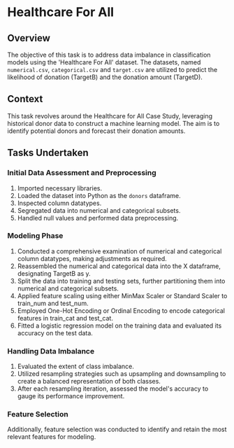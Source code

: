 # Healthcare For All

## Overview

The objective of this task is to address data imbalance in classification models using the 'Healthcare For All' dataset. The datasets, named `numerical.csv`, `categorical.csv` and `target.csv` are utilized to predict the likelihood of donation (TargetB) and the donation amount (TargetD).

## Context

This task revolves around the Healthcare for All Case Study, leveraging historical donor data to construct a machine learning model. The aim is to identify potential donors and forecast their donation amounts.

## Tasks Undertaken

### Initial Data Assessment and Preprocessing

1. Imported necessary libraries.
2. Loaded the dataset into Python as the `donors` dataframe.
3. Inspected column datatypes.
4. Segregated data into numerical and categorical subsets.
5. Handled null values and performed data preprocessing.

### Modeling Phase

1. Conducted a comprehensive examination of numerical and categorical column datatypes, making adjustments as required.
2. Reassembled the numerical and categorical data into the X dataframe, designating TargetB as y.
3. Split the data into training and testing sets, further partitioning them into numerical and categorical subsets.
4. Applied feature scaling using either MinMax Scaler or Standard Scaler to train_num and test_num.
5. Employed One-Hot Encoding or Ordinal Encoding to encode categorical features in train_cat and test_cat.
6. Fitted a logistic regression model on the training data and evaluated its accuracy on the test data.

### Handling Data Imbalance

1. Evaluated the extent of class imbalance.
2. Utilized resampling strategies such as upsampling and downsampling to create a balanced representation of both classes.
3. After each resampling iteration, assessed the model's accuracy to gauge its performance improvement.

### Feature Selection

Additionally, feature selection was conducted to identify and retain the most relevant features for modeling. 
